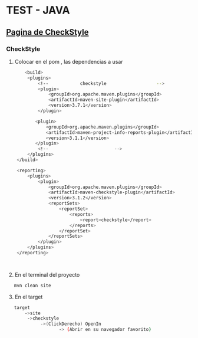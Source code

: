 # TEST  - JAVA  
## [Pagina de CheckStyle](https://maven.apache.org/plugins/maven-checkstyle-plugin/usage.html)

### CheckStyle

1. Colocar en el pom , las dependencias a usar

```bash
       <build>
        <plugins>
            <!--            checkstyle                   -->
            <plugin>
                <groupId>org.apache.maven.plugins</groupId>
                <artifactId>maven-site-plugin</artifactId>
                <version>3.7.1</version>
            </plugin>

           <plugin>
               <groupId>org.apache.maven.plugins</groupId>
               <artifactId>maven-project-info-reports-plugin</artifactId>
               <version>3.1.1</version>
           </plugin>
            <!--                         -->
        </plugins>
    </build>

    <reporting>
        <plugins>
            <plugin>
                <groupId>org.apache.maven.plugins</groupId>
                <artifactId>maven-checkstyle-plugin</artifactId>
                <version>3.1.2</version>
                <reportSets>
                    <reportSet>
                        <reports>
                            <report>checkstyle</report>
                        </reports>
                    </reportSet>
                </reportSets>
            </plugin>
        </plugins>
    </reporting>

  
```

2. En el terminal del proyecto

```bash
   mvn clean site
```

3. En el target 

```bash
   target 
       ->site
		->checkstyle 
			 ->(ClickDerecho) OpenIn
					-> (Abrir en su navegador favorito)
```